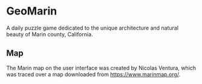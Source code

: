 # GeoMarin

A daily puzzle game dedicated to the unique architecture and natural beauty of Marin county, California.

## Map

The Marin map on the user interface was created by Nicolas Ventura, which was traced over a map downloaded from https://www.marinmap.org/.